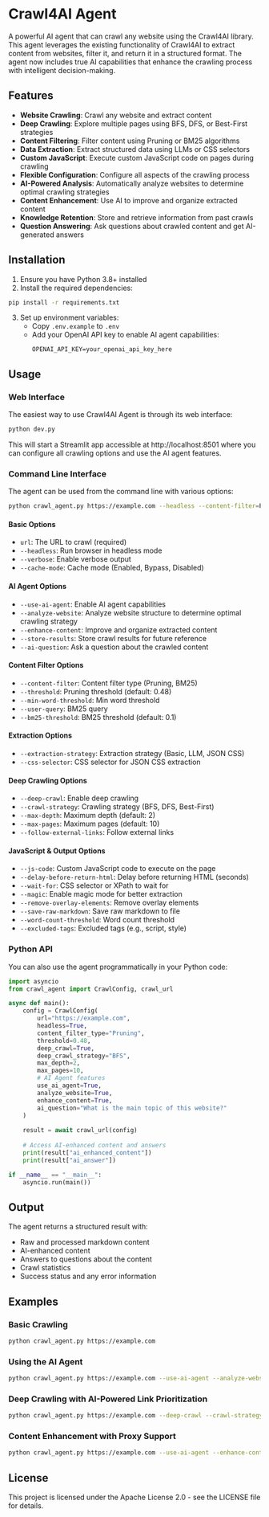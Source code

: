 # Crawl4AI Agent

A powerful AI agent that can crawl any website using the Crawl4AI library. This agent leverages the existing functionality of Crawl4AI to extract content from websites, filter it, and return it in a structured format. The agent now includes true AI capabilities that enhance the crawling process with intelligent decision-making.

## Features

- **Website Crawling**: Crawl any website and extract content
- **Deep Crawling**: Explore multiple pages using BFS, DFS, or Best-First strategies
- **Content Filtering**: Filter content using Pruning or BM25 algorithms
- **Data Extraction**: Extract structured data using LLMs or CSS selectors
- **Custom JavaScript**: Execute custom JavaScript code on pages during crawling
- **Flexible Configuration**: Configure all aspects of the crawling process
- **AI-Powered Analysis**: Automatically analyze websites to determine optimal crawling strategies
- **Content Enhancement**: Use AI to improve and organize extracted content
- **Knowledge Retention**: Store and retrieve information from past crawls
- **Question Answering**: Ask questions about crawled content and get AI-generated answers

## Installation

1. Ensure you have Python 3.8+ installed
2. Install the required dependencies:

```bash
pip install -r requirements.txt
```

3. Set up environment variables:
   - Copy `.env.example` to `.env`
   - Add your OpenAI API key to enable AI agent capabilities:
     ```
     OPENAI_API_KEY=your_openai_api_key_here
     ```

## Usage

### Web Interface

The easiest way to use Crawl4AI Agent is through its web interface:

```bash
python dev.py
```

This will start a Streamlit app accessible at http://localhost:8501 where you can configure all crawling options and use the AI agent features.

### Command Line Interface

The agent can be used from the command line with various options:

```bash
python crawl_agent.py https://example.com --headless --content-filter=Pruning
```

#### Basic Options

- `url`: The URL to crawl (required)
- `--headless`: Run browser in headless mode
- `--verbose`: Enable verbose output
- `--cache-mode`: Cache mode (Enabled, Bypass, Disabled)

#### AI Agent Options

- `--use-ai-agent`: Enable AI agent capabilities
- `--analyze-website`: Analyze website structure to determine optimal crawling strategy
- `--enhance-content`: Improve and organize extracted content
- `--store-results`: Store crawl results for future reference
- `--ai-question`: Ask a question about the crawled content

#### Content Filter Options

- `--content-filter`: Content filter type (Pruning, BM25)
- `--threshold`: Pruning threshold (default: 0.48)
- `--min-word-threshold`: Min word threshold
- `--user-query`: BM25 query
- `--bm25-threshold`: BM25 threshold (default: 0.1)

#### Extraction Options

- `--extraction-strategy`: Extraction strategy (Basic, LLM, JSON CSS)
- `--css-selector`: CSS selector for JSON CSS extraction

#### Deep Crawling Options

- `--deep-crawl`: Enable deep crawling
- `--crawl-strategy`: Crawling strategy (BFS, DFS, Best-First)
- `--max-depth`: Maximum depth (default: 2)
- `--max-pages`: Maximum pages (default: 10)
- `--follow-external-links`: Follow external links

#### JavaScript & Output Options

- `--js-code`: Custom JavaScript code to execute on the page
- `--delay-before-return-html`: Delay before returning HTML (seconds)
- `--wait-for`: CSS selector or XPath to wait for
- `--magic`: Enable magic mode for better extraction
- `--remove-overlay-elements`: Remove overlay elements
- `--save-raw-markdown`: Save raw markdown to file
- `--word-count-threshold`: Word count threshold
- `--excluded-tags`: Excluded tags (e.g., script, style)

### Python API

You can also use the agent programmatically in your Python code:

```python
import asyncio
from crawl_agent import CrawlConfig, crawl_url

async def main():
    config = CrawlConfig(
        url="https://example.com",
        headless=True,
        content_filter_type="Pruning",
        threshold=0.48,
        deep_crawl=True,
        deep_crawl_strategy="BFS",
        max_depth=2,
        max_pages=10,
        # AI Agent features
        use_ai_agent=True,
        analyze_website=True,
        enhance_content=True,
        ai_question="What is the main topic of this website?"
    )
    
    result = await crawl_url(config)
    
    # Access AI-enhanced content and answers
    print(result["ai_enhanced_content"])
    print(result["ai_answer"])

if __name__ == "__main__":
    asyncio.run(main())
```

## Output

The agent returns a structured result with:

- Raw and processed markdown content
- AI-enhanced content
- Answers to questions about the content
- Crawl statistics
- Success status and any error information

## Examples

### Basic Crawling

```bash
python crawl_agent.py https://example.com
```

### Using the AI Agent

```bash
python crawl_agent.py https://example.com --use-ai-agent --analyze-website --enhance-content --ai-question="What are the main products offered on this website?"
```

### Deep Crawling with AI-Powered Link Prioritization

```bash
python crawl_agent.py https://example.com --deep-crawl --crawl-strategy="Best-First" --max-depth=3 --max-pages=20 --use-ai-agent
```

### Content Enhancement with Proxy Support

```bash
python crawl_agent.py https://example.com --use-ai-agent --enhance-content --use-proxy --proxy-server="http://proxy.example.com:8080"
```

## License

This project is licensed under the Apache License 2.0 - see the LICENSE file for details.
